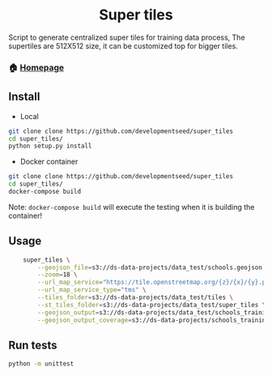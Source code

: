 <h1 align="center">Super tiles</h1>

Script to generate centralized super tiles for training data process, The supertiles are 512X512 size, it can be customized top for bigger tiles.

### 🏠 [Homepage](https://github.com/developmentseed/super_tiles)

## Install

- Local

```sh
git clone clone https://github.com/developmentseed/super_tiles
cd super_tiles/
python setup.py install
```

- Docker container

```sh
git clone clone https://github.com/developmentseed/super_tiles
cd super_tiles/
docker-compose build
```

Note: `docker-compose build` will execute the testing when it is building the container!

## Usage

```sh
    super_tiles \
        --geojson_file=s3://ds-data-projects/data_test/schools.geojson \
        --zoom=18 \
        --url_map_service="https://tile.openstreetmap.org/{z}/{x}/{y}.png" \
        --url_map_service_type="tms" \
        --tiles_folder=s3://ds-data-projects/data_test/tiles \
        --st_tiles_folder=s3://ds-data-projects/data_test/super_tiles \
        --geojson_output=s3://ds-data-projects/data_test/schools_training.geojson \
        --geojson_output_coverage=s3://ds-data-projects/schools_training_coverage.geojson
```

## Run tests

```sh
python -m unittest
```
